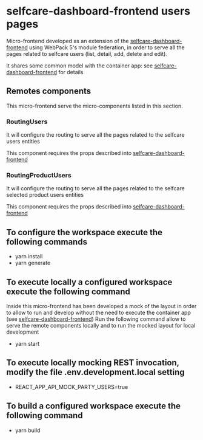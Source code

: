 # selfcare-dashboard-frontend users pages
Micro-frontend developed as an extension of the [selfcare-dashboard-frontend](https://github.com/pagopa/selfcare-dashboard-frontend) using WebPack 5's module federation, in order to serve all the pages related to selfcare users (list, detail, add, delete and edit).

It shares some common model with the container app: see [selfcare-dashboard-frontend](https://github.com/pagopa/selfcare-dashboard-frontend#data-and-modeltypes-shared-with-remotes-micro-frontend) for details

## Remotes components
This micro-frontend serve the micro-components listed in this section.

### RoutingUsers
It will configure the routing to serve all the pages related to the selfcare users entities

This component requires the props described into [selfcare-dashboard-frontend](https://github.com/pagopa/selfcare-dashboard-frontend#props-to-configure-dashboard-micro-frontends-pages)

### RoutingProductUsers
It will configure the routing to serve all the pages related to the selfcare selected product users entities

This component requires the props described into [selfcare-dashboard-frontend](https://github.com/pagopa/selfcare-dashboard-frontend#props-to-configure-dashboard-micro-frontends-pages)

## To configure the workspace execute the following commands
- yarn install
- yarn generate

## To execute locally a configured workspace execute the following command
Inside this micro-frontend has been developed a mock of the layout in order to allow to run and develop without the need to execute the container app (see [selfcare-dashboard-frontend](https://github.com/pagopa/selfcare-dashboard-frontend))
Run the following command allow to serve the remote components locally and to run the mocked layout for local development
- yarn start

## To execute locally mocking REST invocation, modify the file .env.development.local setting
- REACT_APP_API_MOCK_PARTY_USERS=true

## To build a configured workspace execute the following command
- yarn build